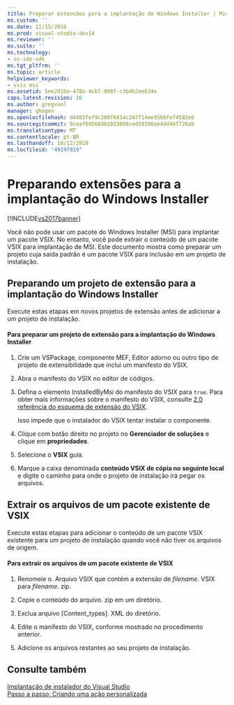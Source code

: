 ```yaml
---
title: Preparar extensões para a implantação do Windows Installer | Microsoft Docs
ms.custom: ''
ms.date: 11/15/2016
ms.prod: visual-studio-dev14
ms.reviewer: ''
ms.suite: ''
ms.technology:
- vs-ide-sdk
ms.tgt_pltfrm: ''
ms.topic: article
helpviewer_keywords:
- vsix msi
ms.assetid: 5ee2d1ba-478a-4cb7-898f-c3b4b2ee834e
caps.latest.revision: 16
ms.author: gregvanl
manager: ghogen
ms.openlocfilehash: d4483fef9c200f6814c247f14ee956bfef4582e6
ms.sourcegitcommit: 9ceaf69568d61023868ced59108ae4dd46f720ab
ms.translationtype: MT
ms.contentlocale: pt-BR
ms.lasthandoff: 10/12/2018
ms.locfileid: "49197919"
---
```

# <a name="preparing-extensions-for-windows-installer-deployment"></a>Preparando extensões para a implantação do Windows Installer
[!INCLUDE[vs2017banner](../includes/vs2017banner.md)]

Você não pode usar um pacote do Windows Installer (MSI) para implantar um pacote VSIX. No entanto, você pode extrair o conteúdo de um pacote VSIX para implantação de MSI. Este documento mostra como preparar um projeto cuja saída padrão é um pacote VSIX para inclusão em um projeto de instalação.  
  
## <a name="preparing-an-extension-project-for-windows-installer-deployment"></a>Preparando um projeto de extensão para a implantação do Windows Installer  
 Execute estas etapas em novos projetos de extensão antes de adicionar a um projeto de instalação.  
  
#### <a name="to-prepare-an-extension-project-for-windows-installer-deployment"></a>Para preparar um projeto de extensão para a implantação do Windows Installer  
  
1.  Crie um VSPackage, componente MEF, Editor adorno ou outro tipo de projeto de extensibilidade que inclui um manifesto do VSIX.  
  
2.  Abra o manifesto do VSIX no editor de códigos.  
  
3.  Defina o elemento InstalledByMsi do manifesto do VSIX para `true`. Para obter mais informações sobre o manifesto do VSIX, consulte [2.0 referência do esquema de extensão do VSIX](../extensibility/vsix-extension-schema-2-0-reference.md).  
  
     Isso impede que o instalador do VSIX tentar instalar o componente.  
  
4.  Clique com botão direito no projeto no **Gerenciador de soluções** e clique em **propriedades**.  
  
5.  Selecione o **VSIX** guia.  
  
6.  Marque a caixa denominada **conteúdo VSIX de cópia no seguinte local** e digite o caminho para onde o projeto de instalação irá pegar os arquivos.  
  
## <a name="extracting-files-from-an-existing-vsix-package"></a>Extrair os arquivos de um pacote existente de VSIX  
 Execute estas etapas para adicionar o conteúdo de um pacote VSIX existente para um projeto de instalação quando você não tiver os arquivos de origem.  
  
#### <a name="to-extract-files-from-an-existing-vsix-package"></a>Para extrair os arquivos de um pacote existente de VSIX  
  
1.  Renomeie o. Arquivo VSIX que contém a extensão de *filename*. VSIX para *filename*. zip.  
  
2.  Copie o conteúdo do arquivo. zip em um diretório.  
  
3.  Exclua arquivo [Content_types]. XML do diretório.  
  
4.  Edite o manifesto do VSIX, conforme mostrado no procedimento anterior.  
  
5.  Adicione os arquivos restantes ao seu projeto de instalação.  
  
## <a name="see-also"></a>Consulte também  
 [Implantação de instalador do Visual Studio](http://msdn.microsoft.com/en-us/121be21b-b916-43e2-8f10-8b080516d2a0)   
 [Passo a passo: Criando uma ação personalizada](http://msdn.microsoft.com/en-us/4bd4b63a-2b91-431e-839c-5752443f0eaf)

